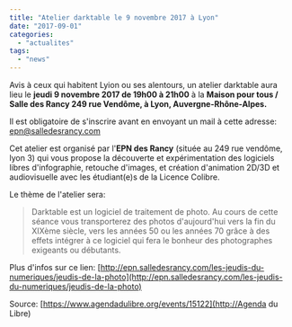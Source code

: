 ```yaml
---
title: "Atelier darktable le 9 novembre 2017 à Lyon"
date: "2017-09-01"
categories: 
  - "actualites"
tags: 
  - "news"
---
```


Avis à ceux qui habitent Lyion ou ses alentours, un atelier darktable aura lieu le **jeudi 9 novembre 2017 de 19h00 à 21h00** à la **Maison pour tous / Salle des Rancy 249 rue Vendôme, à Lyon, Auvergne-Rhône-Alpes.**

Il est obligatoire de s'inscrire avant en envoyant un mail à cette adresse: epn@salledesrancy.com

Cet atelier est organisé par l'**EPN des Rancy** (située au 249 rue vendôme, lyon 3) qui vous propose la découverte et expérimentation des logiciels libres d'infographie, retouche d'images, et création d'animation 2D/3D et audiovisuelle avec les étudiant(e)s de la Licence Colibre.

Le thème de l'atelier sera:

> Darktable est un logiciel de traitement de photo. Au cours de cette séance vous transporterez des photos d'aujourd'hui vers la fin du XIXème siècle, vers les années 50 ou les années 70 grâce à des effets intégrer à ce logiciel qui fera le bonheur des photographes exigeants ou débutants.

Plus d'infos sur ce lien: [http://epn.salledesrancy.com/les-jeudis-du-numeriques/jeudis-de-la-photo](http://epn.salledesrancy.com/les-jeudis-du-numeriques/jeudis-de-la-photo)

Source: [https://www.agendadulibre.org/events/15122](http://Agenda du Libre)
